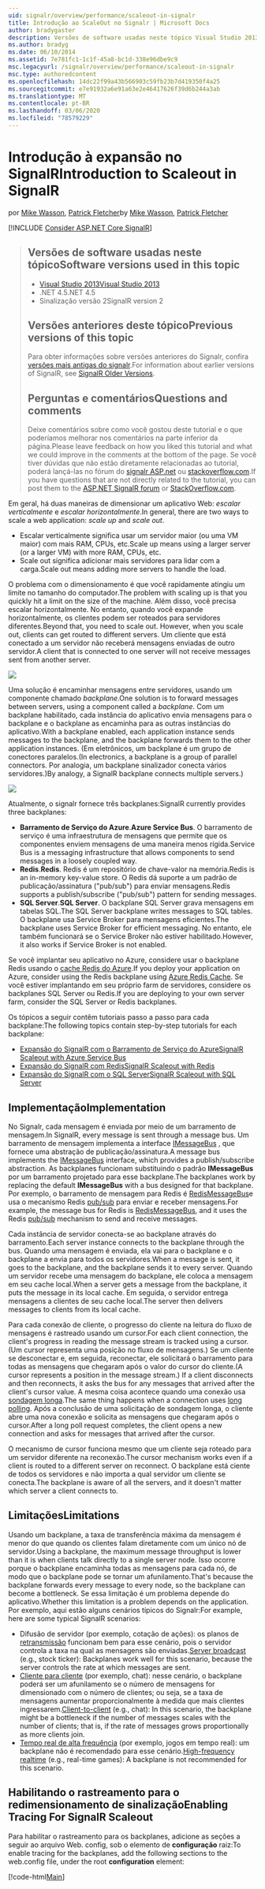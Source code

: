 ```yaml
---
uid: signalr/overview/performance/scaleout-in-signalr
title: Introdução ao ScaleOut no Signalr | Microsoft Docs
author: bradygaster
description: Versões de software usadas neste tópico Visual Studio 2013 o .NET 4,5 Signalr versão 2 versões anteriores deste tópico para obter informações sobre versões anteriores do...
ms.author: bradyg
ms.date: 06/10/2014
ms.assetid: 7e781fc1-1c1f-45a8-bc1d-338e96dbe9c9
msc.legacyurl: /signalr/overview/performance/scaleout-in-signalr
msc.type: authoredcontent
ms.openlocfilehash: 14dc22f99a43b566903c59fb23b7d419350f4a25
ms.sourcegitcommit: e7e91932a6e91a63e2e46417626f39d6b244a3ab
ms.translationtype: MT
ms.contentlocale: pt-BR
ms.lasthandoff: 03/06/2020
ms.locfileid: "78579229"
---
```

# <a name="introduction-to-scaleout-in-signalr"></a><span data-ttu-id="fc598-103">Introdução à expansão no SignalR</span><span class="sxs-lookup"><span data-stu-id="fc598-103">Introduction to Scaleout in SignalR</span></span>

<span data-ttu-id="fc598-104">por [Mike Wasson](https://github.com/MikeWasson), [Patrick Fletcher](https://github.com/pfletcher)</span><span class="sxs-lookup"><span data-stu-id="fc598-104">by [Mike Wasson](https://github.com/MikeWasson), [Patrick Fletcher](https://github.com/pfletcher)</span></span>

[!INCLUDE [Consider ASP.NET Core SignalR](~/includes/signalr/signalr-version-disambiguation.md)]

> ## <a name="software-versions-used-in-this-topic"></a><span data-ttu-id="fc598-105">Versões de software usadas neste tópico</span><span class="sxs-lookup"><span data-stu-id="fc598-105">Software versions used in this topic</span></span>
>
>
> - [<span data-ttu-id="fc598-106">Visual Studio 2013</span><span class="sxs-lookup"><span data-stu-id="fc598-106">Visual Studio 2013</span></span>](https://my.visualstudio.com/Downloads?q=visual%20studio%202013)
> - <span data-ttu-id="fc598-107">.NET 4.5</span><span class="sxs-lookup"><span data-stu-id="fc598-107">.NET 4.5</span></span>
> - <span data-ttu-id="fc598-108">Sinalização versão 2</span><span class="sxs-lookup"><span data-stu-id="fc598-108">SignalR version 2</span></span>
>
>
>
> ## <a name="previous-versions-of-this-topic"></a><span data-ttu-id="fc598-109">Versões anteriores deste tópico</span><span class="sxs-lookup"><span data-stu-id="fc598-109">Previous versions of this topic</span></span>
>
> <span data-ttu-id="fc598-110">Para obter informações sobre versões anteriores do Signalr, confira [versões mais antigas do signalr](../older-versions/index.md).</span><span class="sxs-lookup"><span data-stu-id="fc598-110">For information about earlier versions of SignalR, see [SignalR Older Versions](../older-versions/index.md).</span></span>
>
> ## <a name="questions-and-comments"></a><span data-ttu-id="fc598-111">Perguntas e comentários</span><span class="sxs-lookup"><span data-stu-id="fc598-111">Questions and comments</span></span>
>
> <span data-ttu-id="fc598-112">Deixe comentários sobre como você gostou deste tutorial e o que poderíamos melhorar nos comentários na parte inferior da página.</span><span class="sxs-lookup"><span data-stu-id="fc598-112">Please leave feedback on how you liked this tutorial and what we could improve in the comments at the bottom of the page.</span></span> <span data-ttu-id="fc598-113">Se você tiver dúvidas que não estão diretamente relacionadas ao tutorial, poderá lançá-las no fórum do [signalr ASP.net](https://forums.asp.net/1254.aspx/1?ASP+NET+SignalR) ou [stackoverflow.com](http://stackoverflow.com/).</span><span class="sxs-lookup"><span data-stu-id="fc598-113">If you have questions that are not directly related to the tutorial, you can post them to the [ASP.NET SignalR forum](https://forums.asp.net/1254.aspx/1?ASP+NET+SignalR) or [StackOverflow.com](http://stackoverflow.com/).</span></span>

<span data-ttu-id="fc598-114">Em geral, há duas maneiras de dimensionar um aplicativo Web: *escalar verticalmente* e *escalar horizontalmente*.</span><span class="sxs-lookup"><span data-stu-id="fc598-114">In general, there are two ways to scale a web application: *scale up* and *scale out*.</span></span>

- <span data-ttu-id="fc598-115">Escalar verticalmente significa usar um servidor maior (ou uma VM maior) com mais RAM, CPUs, etc.</span><span class="sxs-lookup"><span data-stu-id="fc598-115">Scale up means using a larger server (or a larger VM) with more RAM, CPUs, etc.</span></span>
- <span data-ttu-id="fc598-116">Scale out significa adicionar mais servidores para lidar com a carga.</span><span class="sxs-lookup"><span data-stu-id="fc598-116">Scale out means adding more servers to handle the load.</span></span>

<span data-ttu-id="fc598-117">O problema com o dimensionamento é que você rapidamente atingiu um limite no tamanho do computador.</span><span class="sxs-lookup"><span data-stu-id="fc598-117">The problem with scaling up is that you quickly hit a limit on the size of the machine.</span></span> <span data-ttu-id="fc598-118">Além disso, você precisa escalar horizontalmente. No entanto, quando você expande horizontalmente, os clientes podem ser roteados para servidores diferentes.</span><span class="sxs-lookup"><span data-stu-id="fc598-118">Beyond that, you need to scale out. However, when you scale out, clients can get routed to different servers.</span></span> <span data-ttu-id="fc598-119">Um cliente que está conectado a um servidor não receberá mensagens enviadas de outro servidor.</span><span class="sxs-lookup"><span data-stu-id="fc598-119">A client that is connected to one server will not receive messages sent from another server.</span></span>

![](scaleout-in-signalr/_static/image1.png)

<span data-ttu-id="fc598-120">Uma solução é encaminhar mensagens entre servidores, usando um componente chamado *backplane*.</span><span class="sxs-lookup"><span data-stu-id="fc598-120">One solution is to forward messages between servers, using a component called a *backplane*.</span></span> <span data-ttu-id="fc598-121">Com um backplane habilitado, cada instância do aplicativo envia mensagens para o backplane e o backplane as encaminha para as outras instâncias do aplicativo.</span><span class="sxs-lookup"><span data-stu-id="fc598-121">With a backplane enabled, each application instance sends messages to the backplane, and the backplane forwards them to the other application instances.</span></span> <span data-ttu-id="fc598-122">(Em eletrônicos, um backplane é um grupo de conectores paralelos.</span><span class="sxs-lookup"><span data-stu-id="fc598-122">(In electronics, a backplane is a group of parallel connectors.</span></span> <span data-ttu-id="fc598-123">Por analogia, um backplane sinalizador conecta vários servidores.)</span><span class="sxs-lookup"><span data-stu-id="fc598-123">By analogy, a SignalR backplane connects multiple servers.)</span></span>

![](scaleout-in-signalr/_static/image2.png)

<span data-ttu-id="fc598-124">Atualmente, o signalr fornece três backplanes:</span><span class="sxs-lookup"><span data-stu-id="fc598-124">SignalR currently provides three backplanes:</span></span>

- <span data-ttu-id="fc598-125">**Barramento de Serviço do Azure**.</span><span class="sxs-lookup"><span data-stu-id="fc598-125">**Azure Service Bus**.</span></span> <span data-ttu-id="fc598-126">O barramento de serviço é uma infraestrutura de mensagens que permite que os componentes enviem mensagens de uma maneira menos rígida.</span><span class="sxs-lookup"><span data-stu-id="fc598-126">Service Bus is a messaging infrastructure that allows components to send messages in a loosely coupled way.</span></span>
- <span data-ttu-id="fc598-127">**Redis**.</span><span class="sxs-lookup"><span data-stu-id="fc598-127">**Redis**.</span></span> <span data-ttu-id="fc598-128">Redis é um repositório de chave-valor na memória.</span><span class="sxs-lookup"><span data-stu-id="fc598-128">Redis is an in-memory key-value store.</span></span> <span data-ttu-id="fc598-129">O Redis dá suporte a um padrão de publicação/assinatura ("pub/sub") para enviar mensagens.</span><span class="sxs-lookup"><span data-stu-id="fc598-129">Redis supports a publish/subscribe ("pub/sub") pattern for sending messages.</span></span>
- <span data-ttu-id="fc598-130">**SQL Server**.</span><span class="sxs-lookup"><span data-stu-id="fc598-130">**SQL Server**.</span></span> <span data-ttu-id="fc598-131">O backplane SQL Server grava mensagens em tabelas SQL.</span><span class="sxs-lookup"><span data-stu-id="fc598-131">The SQL Server backplane writes messages to SQL tables.</span></span> <span data-ttu-id="fc598-132">O backplane usa Service Broker para mensagens eficientes.</span><span class="sxs-lookup"><span data-stu-id="fc598-132">The backplane uses Service Broker for efficient messaging.</span></span> <span data-ttu-id="fc598-133">No entanto, ele também funcionará se o Service Broker não estiver habilitado.</span><span class="sxs-lookup"><span data-stu-id="fc598-133">However, it also works if Service Broker is not enabled.</span></span>

<span data-ttu-id="fc598-134">Se você implantar seu aplicativo no Azure, considere usar o backplane Redis usando o [cache Redis do Azure](https://azure.microsoft.com/services/cache/).</span><span class="sxs-lookup"><span data-stu-id="fc598-134">If you deploy your application on Azure, consider using the Redis backplane using [Azure Redis Cache](https://azure.microsoft.com/services/cache/).</span></span> <span data-ttu-id="fc598-135">Se você estiver implantando em seu próprio farm de servidores, considere os backplanes SQL Server ou Redis.</span><span class="sxs-lookup"><span data-stu-id="fc598-135">If you are deploying to your own server farm, consider the SQL Server or Redis backplanes.</span></span>

<span data-ttu-id="fc598-136">Os tópicos a seguir contêm tutoriais passo a passo para cada backplane:</span><span class="sxs-lookup"><span data-stu-id="fc598-136">The following topics contain step-by-step tutorials for each backplane:</span></span>

- [<span data-ttu-id="fc598-137">Expansão do SignalR com o Barramento de Serviço do Azure</span><span class="sxs-lookup"><span data-stu-id="fc598-137">SignalR Scaleout with Azure Service Bus</span></span>](scaleout-with-windows-azure-service-bus.md)
- [<span data-ttu-id="fc598-138">Expansão do SignalR com Redis</span><span class="sxs-lookup"><span data-stu-id="fc598-138">SignalR Scaleout with Redis</span></span>](scaleout-with-redis.md)
- [<span data-ttu-id="fc598-139">Expansão do SignalR com o SQL Server</span><span class="sxs-lookup"><span data-stu-id="fc598-139">SignalR Scaleout with SQL Server</span></span>](scaleout-with-sql-server.md)

## <a name="implementation"></a><span data-ttu-id="fc598-140">Implementação</span><span class="sxs-lookup"><span data-stu-id="fc598-140">Implementation</span></span>

<span data-ttu-id="fc598-141">No Signalr, cada mensagem é enviada por meio de um barramento de mensagem.</span><span class="sxs-lookup"><span data-stu-id="fc598-141">In SignalR, every message is sent through a message bus.</span></span> <span data-ttu-id="fc598-142">Um barramento de mensagem implementa a interface [IMessageBus](https://msdn.microsoft.com/library/microsoft.aspnet.signalr.messaging.imessagebus(v=vs.100).aspx) , que fornece uma abstração de publicação/assinatura.</span><span class="sxs-lookup"><span data-stu-id="fc598-142">A message bus implements the [IMessageBus](https://msdn.microsoft.com/library/microsoft.aspnet.signalr.messaging.imessagebus(v=vs.100).aspx) interface, which provides a publish/subscribe abstraction.</span></span> <span data-ttu-id="fc598-143">As backplanes funcionam substituindo o padrão **IMessageBus** por um barramento projetado para esse backplane.</span><span class="sxs-lookup"><span data-stu-id="fc598-143">The backplanes work by replacing the default **IMessageBus** with a bus designed for that backplane.</span></span> <span data-ttu-id="fc598-144">Por exemplo, o barramento de mensagem para Redis é [RedisMessageBus](https://msdn.microsoft.com/library/microsoft.aspnet.signalr.redis.redismessagebus(v=vs.100).aspx)e usa o mecanismo Redis [pub/sub](http://redis.io/topics/pubsub) para enviar e receber mensagens.</span><span class="sxs-lookup"><span data-stu-id="fc598-144">For example, the message bus for Redis is [RedisMessageBus](https://msdn.microsoft.com/library/microsoft.aspnet.signalr.redis.redismessagebus(v=vs.100).aspx), and it uses the Redis [pub/sub](http://redis.io/topics/pubsub) mechanism to send and receive messages.</span></span>

<span data-ttu-id="fc598-145">Cada instância de servidor conecta-se ao backplane através do barramento.</span><span class="sxs-lookup"><span data-stu-id="fc598-145">Each server instance connects to the backplane through the bus.</span></span> <span data-ttu-id="fc598-146">Quando uma mensagem é enviada, ela vai para o backplane e o backplane a envia para todos os servidores.</span><span class="sxs-lookup"><span data-stu-id="fc598-146">When a message is sent, it goes to the backplane, and the backplane sends it to every server.</span></span> <span data-ttu-id="fc598-147">Quando um servidor recebe uma mensagem do backplane, ele coloca a mensagem em seu cache local.</span><span class="sxs-lookup"><span data-stu-id="fc598-147">When a server gets a message from the backplane, it puts the message in its local cache.</span></span> <span data-ttu-id="fc598-148">Em seguida, o servidor entrega mensagens a clientes de seu cache local.</span><span class="sxs-lookup"><span data-stu-id="fc598-148">The server then delivers messages to clients from its local cache.</span></span>

<span data-ttu-id="fc598-149">Para cada conexão de cliente, o progresso do cliente na leitura do fluxo de mensagens é rastreado usando um cursor.</span><span class="sxs-lookup"><span data-stu-id="fc598-149">For each client connection, the client's progress in reading the message stream is tracked using a cursor.</span></span> <span data-ttu-id="fc598-150">(Um cursor representa uma posição no fluxo de mensagens.) Se um cliente se desconectar e, em seguida, reconectar, ele solicitará o barramento para todas as mensagens que chegaram após o valor do cursor do cliente.</span><span class="sxs-lookup"><span data-stu-id="fc598-150">(A cursor represents a position in the message stream.) If a client disconnects and then reconnects, it asks the bus for any messages that arrived after the client's cursor value.</span></span> <span data-ttu-id="fc598-151">A mesma coisa acontece quando uma conexão usa [sondagem longa](../getting-started/introduction-to-signalr.md#transports).</span><span class="sxs-lookup"><span data-stu-id="fc598-151">The same thing happens when a connection uses [long polling](../getting-started/introduction-to-signalr.md#transports).</span></span> <span data-ttu-id="fc598-152">Após a conclusão de uma solicitação de sondagem longa, o cliente abre uma nova conexão e solicita as mensagens que chegaram após o cursor.</span><span class="sxs-lookup"><span data-stu-id="fc598-152">After a long poll request completes, the client opens a new connection and asks for messages that arrived after the cursor.</span></span>

<span data-ttu-id="fc598-153">O mecanismo de cursor funciona mesmo que um cliente seja roteado para um servidor diferente na reconexão.</span><span class="sxs-lookup"><span data-stu-id="fc598-153">The cursor mechanism works even if a client is routed to a different server on reconnect.</span></span> <span data-ttu-id="fc598-154">O backplane está ciente de todos os servidores e não importa a qual servidor um cliente se conecta.</span><span class="sxs-lookup"><span data-stu-id="fc598-154">The backplane is aware of all the servers, and it doesn't matter which server a client connects to.</span></span>

## <a name="limitations"></a><span data-ttu-id="fc598-155">Limitações</span><span class="sxs-lookup"><span data-stu-id="fc598-155">Limitations</span></span>

<span data-ttu-id="fc598-156">Usando um backplane, a taxa de transferência máxima da mensagem é menor do que quando os clientes falam diretamente com um único nó de servidor.</span><span class="sxs-lookup"><span data-stu-id="fc598-156">Using a backplane, the maximum message throughput is lower than it is when clients talk directly to a single server node.</span></span> <span data-ttu-id="fc598-157">Isso ocorre porque o backplane encaminha todas as mensagens para cada nó, de modo que o backplane pode se tornar um afunilamento.</span><span class="sxs-lookup"><span data-stu-id="fc598-157">That's because the backplane forwards every message to every node, so the backplane can become a bottleneck.</span></span> <span data-ttu-id="fc598-158">Se essa limitação é um problema depende do aplicativo.</span><span class="sxs-lookup"><span data-stu-id="fc598-158">Whether this limitation is a problem depends on the application.</span></span> <span data-ttu-id="fc598-159">Por exemplo, aqui estão alguns cenários típicos do Signalr:</span><span class="sxs-lookup"><span data-stu-id="fc598-159">For example, here are some typical SignalR scenarios:</span></span>

- <span data-ttu-id="fc598-160">Difusão de servidor (por exemplo, cotação de ações): os planos de [retransmissão](../getting-started/tutorial-server-broadcast-with-signalr.md) funcionam bem para esse cenário, pois o servidor controla a taxa na qual as mensagens são enviadas.</span><span class="sxs-lookup"><span data-stu-id="fc598-160">[Server broadcast](../getting-started/tutorial-server-broadcast-with-signalr.md) (e.g., stock ticker): Backplanes work well for this scenario, because the server controls the rate at which messages are sent.</span></span>
- <span data-ttu-id="fc598-161">[Cliente para cliente](../getting-started/tutorial-getting-started-with-signalr.md) (por exemplo, chat): nesse cenário, o backplane poderá ser um afunilamento se o número de mensagens for dimensionado com o número de clientes; ou seja, se a taxa de mensagens aumentar proporcionalmente à medida que mais clientes ingressarem.</span><span class="sxs-lookup"><span data-stu-id="fc598-161">[Client-to-client](../getting-started/tutorial-getting-started-with-signalr.md) (e.g., chat): In this scenario, the backplane might be a bottleneck if the number of messages scales with the number of clients; that is, if the rate of messages grows proportionally as more clients join.</span></span>
- <span data-ttu-id="fc598-162">[Tempo real de alta frequência](../getting-started/tutorial-high-frequency-realtime-with-signalr.md) (por exemplo, jogos em tempo real): um backplane não é recomendado para esse cenário.</span><span class="sxs-lookup"><span data-stu-id="fc598-162">[High-frequency realtime](../getting-started/tutorial-high-frequency-realtime-with-signalr.md) (e.g., real-time games): A backplane is not recommended for this scenario.</span></span>

## <a name="enabling-tracing-for-signalr-scaleout"></a><span data-ttu-id="fc598-163">Habilitando o rastreamento para o redimensionamento de sinalização</span><span class="sxs-lookup"><span data-stu-id="fc598-163">Enabling Tracing For SignalR Scaleout</span></span>

<span data-ttu-id="fc598-164">Para habilitar o rastreamento para os backplanes, adicione as seções a seguir ao arquivo Web. config, sob o elemento de **configuração** raiz:</span><span class="sxs-lookup"><span data-stu-id="fc598-164">To enable tracing for the backplanes, add the following sections to the web.config file, under the root **configuration** element:</span></span>

[!code-html[Main](scaleout-in-signalr/samples/sample1.html)]

